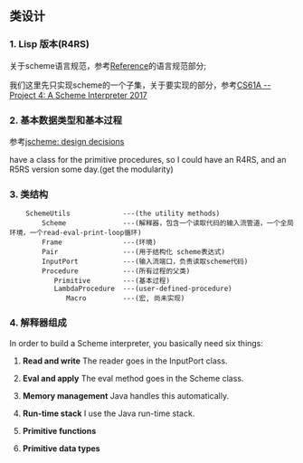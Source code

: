 
## 类设计

### 1. Lisp 版本(R4RS)
关于scheme语言规范，参考[Reference](https://github.com/xuefengCrown/SchemeInJava/blob/master/Reference.md)的语言规范部分;

我们这里先只实现scheme的一个子集，关于要实现的部分，参考[CS61A -- Project 4: A Scheme Interpreter 2017](https://inst.eecs.berkeley.edu/~cs61a/sp17/proj/scheme/)

### 2. 基本数据类型和基本过程
参考[jscheme: design decisions](http://www.norvig.com/jscheme-design.html)

have a class for the primitive procedures, so I could have an R4RS, and an R5RS version some day.(get the modularity)

### 3. 类结构
        SchemeUtils             ---(the utility methods)
            Scheme              ---(解释器，包含一个读取代码的输入流管道，一个全局环境，一个read-eval-print-loop循环)
            Frame               ---(环境)
            Pair                ---(用于结构化 scheme表达式)
            InputPort           ---(输入流端口，负责读取scheme代码)
            Procedure           ---(所有过程的父类)
               Primitive        ---(基本过程)
               LambdaProcedure  ---(user-defined-procedure)
                  Macro         ---(宏, 尚未实现)

### 4. 解释器组成
In order to build a Scheme interpreter, you basically need six things:
1. **Read and write** The reader goes in the InputPort class.
    
2. **Eval and apply** The eval method goes in the Scheme class.
   
3. **Memory management**  Java handles this automatically.

4. **Run-time stack** I use the Java run-time stack.
   
5. **Primitive functions**
   
6. **Primitive data types**


